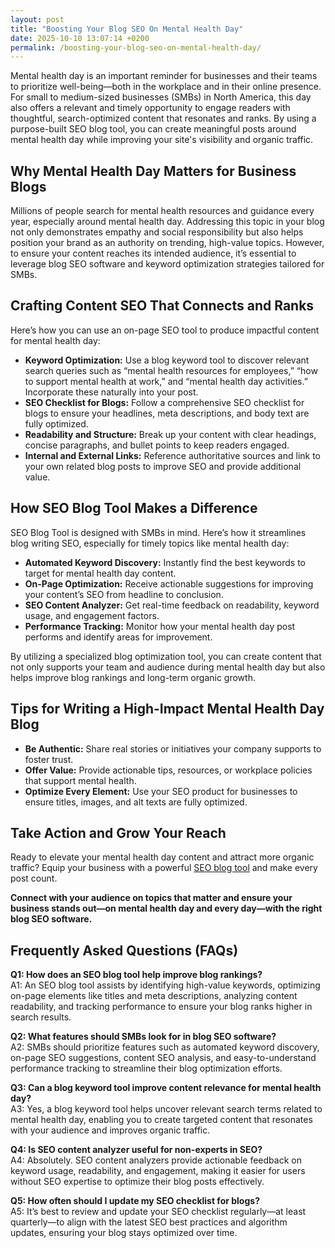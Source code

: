 ```yaml
---
layout: post
title: "Boosting Your Blog SEO On Mental Health Day"
date: 2025-10-10 13:07:14 +0200
permalink: /boosting-your-blog-seo-on-mental-health-day/
---
```

Mental health day is an important reminder for businesses and their teams to prioritize well-being—both in the workplace and in their online presence. For small to medium-sized businesses (SMBs) in North America, this day also offers a relevant and timely opportunity to engage readers with thoughtful, search-optimized content that resonates and ranks. By using a purpose-built SEO blog tool, you can create meaningful posts around mental health day while improving your site's visibility and organic traffic.

## Why Mental Health Day Matters for Business Blogs

Millions of people search for mental health resources and guidance every year, especially around mental health day. Addressing this topic in your blog not only demonstrates empathy and social responsibility but also helps position your brand as an authority on trending, high-value topics. However, to ensure your content reaches its intended audience, it’s essential to leverage blog SEO software and keyword optimization strategies tailored for SMBs.

## Crafting Content SEO That Connects and Ranks

Here’s how you can use an on-page SEO tool to produce impactful content for mental health day:

- **Keyword Optimization:** Use a blog keyword tool to discover relevant search queries such as “mental health resources for employees,” “how to support mental health at work,” and “mental health day activities.” Incorporate these naturally into your post.
- **SEO Checklist for Blogs:** Follow a comprehensive SEO checklist for blogs to ensure your headlines, meta descriptions, and body text are fully optimized.
- **Readability and Structure:** Break up your content with clear headings, concise paragraphs, and bullet points to keep readers engaged.
- **Internal and External Links:** Reference authoritative sources and link to your own related blog posts to improve SEO and provide additional value.

## How SEO Blog Tool Makes a Difference

SEO Blog Tool is designed with SMBs in mind. Here’s how it streamlines blog writing SEO, especially for timely topics like mental health day:

- **Automated Keyword Discovery:** Instantly find the best keywords to target for mental health day content.
- **On-Page Optimization:** Receive actionable suggestions for improving your content’s SEO from headline to conclusion.
- **SEO Content Analyzer:** Get real-time feedback on readability, keyword usage, and engagement factors.
- **Performance Tracking:** Monitor how your mental health day post performs and identify areas for improvement.

By utilizing a specialized blog optimization tool, you can create content that not only supports your team and audience during mental health day but also helps improve blog rankings and long-term organic growth.

## Tips for Writing a High-Impact Mental Health Day Blog

- **Be Authentic:** Share real stories or initiatives your company supports to foster trust.
- **Offer Value:** Provide actionable tips, resources, or workplace policies that support mental health.
- **Optimize Every Element:** Use your SEO product for businesses to ensure titles, images, and alt texts are fully optimized.

## Take Action and Grow Your Reach

Ready to elevate your mental health day content and attract more organic traffic? Equip your business with a powerful [SEO blog tool](https://seoblogtool.com/) and make every post count.

**Connect with your audience on topics that matter and ensure your business stands out—on mental health day and every day—with the right blog SEO software.**

## Frequently Asked Questions (FAQs)

**Q1: How does an SEO blog tool help improve blog rankings?**  
A1: An SEO blog tool assists by identifying high-value keywords, optimizing on-page elements like titles and meta descriptions, analyzing content readability, and tracking performance to ensure your blog ranks higher in search results.

**Q2: What features should SMBs look for in blog SEO software?**  
A2: SMBs should prioritize features such as automated keyword discovery, on-page SEO suggestions, content SEO analysis, and easy-to-understand performance tracking to streamline their blog optimization efforts.

**Q3: Can a blog keyword tool improve content relevance for mental health day?**  
A3: Yes, a blog keyword tool helps uncover relevant search terms related to mental health day, enabling you to create targeted content that resonates with your audience and improves organic traffic.

**Q4: Is SEO content analyzer useful for non-experts in SEO?**  
A4: Absolutely. SEO content analyzers provide actionable feedback on keyword usage, readability, and engagement, making it easier for users without SEO expertise to optimize their blog posts effectively.

**Q5: How often should I update my SEO checklist for blogs?**  
A5: It’s best to review and update your SEO checklist regularly—at least quarterly—to align with the latest SEO best practices and algorithm updates, ensuring your blog stays optimized over time.

<script type="application/ld+json">
{
  "@context": "https://schema.org",
  "@type": "BlogPosting",
  "headline": "Boosting Your Blog SEO On Mental Health Day",
  "description": "Learn how small to medium-sized businesses can leverage SEO blog tools to create search-optimized content around Mental Health Day that drives organic traffic and improves blog rankings.",
  "image": "https://seoblogtool.com/images/mental-health-day-blog-seo.jpg",
  "author": {
    "@type": "Person",
    "name": "SEO Blog Tool"
  },
  "publisher": {
    "@type": "Person",
    "name": "SEO Blog Tool"
  },
  "mainEntityOfPage": {
    "@type": "WebPage",
    "@id": "https://seoblogtool.com/blog/boosting-blog-seo-mental-health-day"
  },
  "datePublished": "2024-06-01",
  "dateModified": "2024-06-01",
  "keywords": "SEO blog tool, blog SEO software, keyword optimization, content SEO, on-page SEO tool, blog writing SEO, blog keyword tool, SEO tools for SMBs, SEO checklist for blogs, SEO content analyzer, blog optimization tool, SEO product for businesses, improve blog rankings",
  "inLanguage": "en-US",
  "region": "North America"
}
</script>

<script type="application/ld+json">
{
  "@context": "https://schema.org",
  "@type": "FAQPage",
  "mainEntity": [
    {
      "@type": "Question",
      "name": "How does an SEO blog tool help improve blog rankings?",
      "acceptedAnswer": {
        "@type": "Answer",
        "text": "An SEO blog tool assists by identifying high-value keywords, optimizing on-page elements like titles and meta descriptions, analyzing content readability, and tracking performance to ensure your blog ranks higher in search results."
      }
    },
    {
      "@type": "Question",
      "name": "What features should SMBs look for in blog SEO software?",
      "acceptedAnswer": {
        "@type": "Answer",
        "text": "SMBs should prioritize features such as automated keyword discovery, on-page SEO suggestions, content SEO analysis, and easy-to-understand performance tracking to streamline their blog optimization efforts."
      }
    },
    {
      "@type": "Question",
      "name": "Can a blog keyword tool improve content relevance for mental health day?",
      "acceptedAnswer": {
        "@type": "Answer",
        "text": "Yes, a blog keyword tool helps uncover relevant search terms related to mental health day, enabling you to create targeted content that resonates with your audience and improves organic traffic."
      }
    },
    {
      "@type": "Question",
      "name": "Is SEO content analyzer useful for non-experts in SEO?",
      "acceptedAnswer": {
        "@type": "Answer",
        "text": "Absolutely. SEO content analyzers provide actionable feedback on keyword usage, readability, and engagement, making it easier for users without SEO expertise to optimize their blog posts effectively."
      }
    },
    {
      "@type": "Question",
      "name": "How often should I update my SEO checklist for blogs?",
      "acceptedAnswer": {
        "@type": "Answer",
        "text": "It’s best to review and update your SEO checklist regularly—at least quarterly—to align with the latest SEO best practices and algorithm updates, ensuring your blog stays optimized over time."
      }
    }
  ]
}
</script>